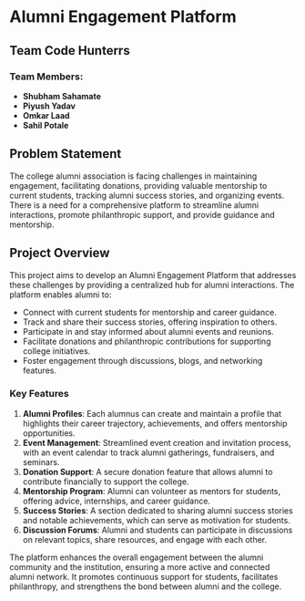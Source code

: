 # Alumni Engagement Platform

## Team Code Hunterrs

### Team Members:
- **Shubham Sahamate**
- **Piyush Yadav**
- **Omkar Laad**
- **Sahil Potale**

## Problem Statement

The college alumni association is facing challenges in maintaining engagement, facilitating donations, providing valuable mentorship to current students, tracking alumni success stories, and organizing events. There is a need for a comprehensive platform to streamline alumni interactions, promote philanthropic support, and provide guidance and mentorship.

## Project Overview

This project aims to develop an Alumni Engagement Platform that addresses these challenges by providing a centralized hub for alumni interactions. The platform enables alumni to:
- Connect with current students for mentorship and career guidance.
- Track and share their success stories, offering inspiration to others.
- Participate in and stay informed about alumni events and reunions.
- Facilitate donations and philanthropic contributions for supporting college initiatives.
- Foster engagement through discussions, blogs, and networking features.

### Key Features
1. **Alumni Profiles**: Each alumnus can create and maintain a profile that highlights their career trajectory, achievements, and offers mentorship opportunities.
2. **Event Management**: Streamlined event creation and invitation process, with an event calendar to track alumni gatherings, fundraisers, and seminars.
3. **Donation Support**: A secure donation feature that allows alumni to contribute financially to support the college.
4. **Mentorship Program**: Alumni can volunteer as mentors for students, offering advice, internships, and career guidance.
5. **Success Stories**: A section dedicated to sharing alumni success stories and notable achievements, which can serve as motivation for students.
6. **Discussion Forums**: Alumni and students can participate in discussions on relevant topics, share resources, and engage with each other.

The platform enhances the overall engagement between the alumni community and the institution, ensuring a more active and connected alumni network. It promotes continuous support for students, facilitates philanthropy, and strengthens the bond between alumni and the college.
